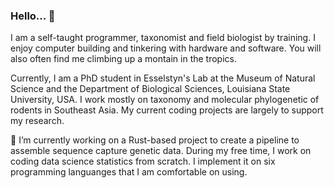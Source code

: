 ### Hello... 👋

<!--
**hhandika/hhandika** is a ✨ _special_ ✨ repository because its `README.md` (this file) appears on your GitHub profile.

Here are some ideas to get you started:

- 🔭 I’m currently working on ...
- 🌱 I’m currently learning ...
- 👯 I’m looking to collaborate on ...
- 🤔 I’m looking for help with ...
- 💬 Ask me about ...
- 📫 How to reach me: ...
- 😄 Pronouns: ...
- ⚡ Fun fact: ...
-->
I am a self-taught programmer, taxonomist and field biologist by training. I enjoy computer building and tinkering with hardware and software. You will also often find me climbing up a montain in the tropics.

Currently, I am a PhD student in Esselstyn's Lab at the Museum of Natural Science and the Department of Biological Sciences, Louisiana State University, USA. I work mostly on taxonomy and molecular phylogenetic of rodents in Southeast Asia. My current coding projects are largely to support my research.

🔭 I’m currently working on a Rust-based project to create a pipeline to assemble sequence capture genetic data. During my free time, I work on coding data science statistics from scratch. I implement it on six programming languanges that I am comfortable on using.
